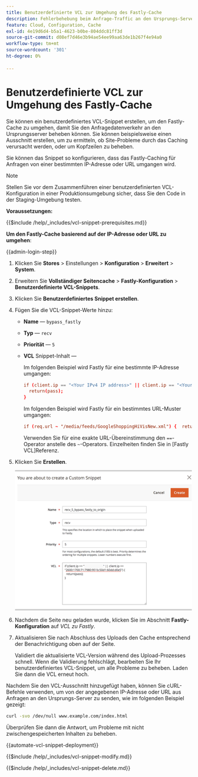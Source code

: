 ```yaml
---
title: Benutzerdefinierte VCL zur Umgehung des Fastly-Cache
description: Fehlerbehebung beim Anfrage-Traffic an den Ursprungs-Server durch Erstellen eines benutzerdefinierten VCL-Ausschnitts zur Umgehung des Fastly-Cache.
feature: Cloud, Configuration, Cache
exl-id: 4e19d6d4-b5a1-4623-b0be-804ddc81ff3d
source-git-commit: d08ef7d46e3b94ae54ee99aa63de1b267f4e94a0
workflow-type: tm+mt
source-wordcount: '301'
ht-degree: 0%

---
```


# Benutzerdefinierte VCL zur Umgehung des Fastly-Cache

Sie können ein benutzerdefiniertes VCL-Snippet erstellen, um den Fastly-Cache zu umgehen, damit Sie den Anfragedatenverkehr an den Ursprungsserver beheben können. Sie können beispielsweise einen Ausschnitt erstellen, um zu ermitteln, ob Site-Probleme durch das Caching verursacht werden, oder um Kopfzeilen zu beheben.

Sie können das Snippet so konfigurieren, dass das Fastly-Caching für Anfragen von einer bestimmten IP-Adresse oder URL umgangen wird.

>[!NOTE]
>
>Stellen Sie vor dem Zusammenführen einer benutzerdefinierten VCL-Konfiguration in einer Produktionsumgebung sicher, dass Sie den Code in der Staging-Umgebung testen.

**Voraussetzungen:**

{{$include /help/_includes/vcl-snippet-prerequisites.md}}

**Um den Fastly-Cache basierend auf der IP-Adresse oder URL zu umgehen**:

{{admin-login-step}}

1. Klicken Sie **Stores** > Einstellungen > **Konfiguration** > **Erweitert** > **System**.

1. Erweitern Sie **Vollständiger Seitencache** > **Fastly-Konfiguration** > **Benutzerdefinierte VCL-Snippets**.

1. Klicken Sie **Benutzerdefiniertes Snippet erstellen**.

1. Fügen Sie die VCL-Snippet-Werte hinzu:

   - **Name** — `bypass_fastly`

   - **Typ** — `recv`

   - **Priorität** — `5`

   - **VCL** Snippet-Inhalt —

     Im folgenden Beispiel wird Fastly für eine bestimmte IP-Adresse umgangen:

     ```conf
     if (client.ip == "<Your IPv4 IP address>" || client.ip == "<Your IPv6 IP address>") {
       return(pass);
     }
     ```

     Im folgenden Beispiel wird Fastly für ein bestimmtes URL-Muster umgangen:

     ```conf
     if (req.url ~ "/media/feeds/GoogleShoppingHiVisNew.xml") {  return (pass);}
     ```

     Verwenden Sie für eine exakte URL-Übereinstimmung den `==`-Operator anstelle des `~`-Operators. Einzelheiten finden Sie in [Fastly VCL]Referenz.

1. Klicken Sie **Erstellen**.

   ![Erstellen eines VCL-Snippets unter Umgehung von Fastly](/help/assets/cdn/fastly-create-bypass-snippet.png)

1. Nachdem die Seite neu geladen wurde, klicken Sie im Abschnitt **Fastly-Konfiguration** auf *VCL zu Fastly*.

1. Aktualisieren Sie nach Abschluss des Uploads den Cache entsprechend der Benachrichtigung oben auf der Seite.

   Validiert die aktualisierte VCL-Version während des Upload-Prozesses schnell. Wenn die Validierung fehlschlägt, bearbeiten Sie Ihr benutzerdefiniertes VCL-Snippet, um alle Probleme zu beheben. Laden Sie dann die VCL erneut hoch.

Nachdem Sie den VCL-Ausschnitt hinzugefügt haben, können Sie cURL-Befehle verwenden, um von der angegebenen IP-Adresse oder URL aus Anfragen an den Ursprungs-Server zu senden, wie im folgenden Beispiel gezeigt:

```bash
curl -svo /dev/null www.example.com/index.html
```

Überprüfen Sie dann die Antwort, um Probleme mit nicht zwischengespeicherten Inhalten zu beheben.

{{automate-vcl-snippet-deployment}}

{{$include /help/_includes/vcl-snippet-modify.md}}

{{$include /help/_includes/vcl-snippet-delete.md}}

<!--External link definitions-->

[Fastly VCL-Referenz]: https://docs.fastly.com/vcl/

<!-- Last updated from includes: 2025-01-27 17:16:28 -->

